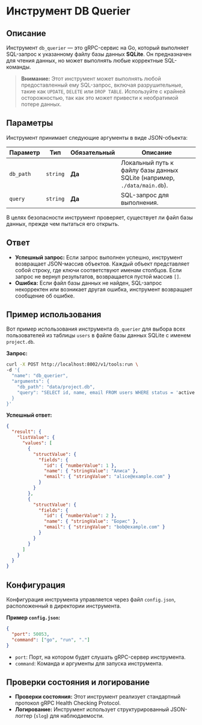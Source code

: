 # Инструмент DB Querier

## Описание

Инструмент `db_querier` — это gRPC-сервис на Go, который выполняет SQL-запрос к указанному файлу базы данных **SQLite**. Он предназначен для чтения данных, но может выполнять любые корректные SQL-команды.

> **Внимание:** Этот инструмент может выполнять любой предоставленный ему SQL-запрос, включая разрушительные, такие как `UPDATE`, `DELETE` или `DROP TABLE`. Используйте с крайней осторожностью, так как это может привести к необратимой потере данных.

## Параметры

Инструмент принимает следующие аргументы в виде JSON-объекта:

| Параметр  | Тип      | Обязательный | Описание                                                           |
|-----------|----------|--------------|--------------------------------------------------------------------|
| `db_path` | `string` | **Да**       | Локальный путь к файлу базы данных SQLite (например, `./data/main.db`). |
| `query`   | `string` | **Да**       | SQL-запрос для выполнения.                                         |

В целях безопасности инструмент проверяет, существует ли файл базы данных, прежде чем пытаться его открыть.

## Ответ

*   **Успешный запрос:** Если запрос выполнен успешно, инструмент возвращает JSON-массив объектов. Каждый объект представляет собой строку, где ключи соответствуют именам столбцов. Если запрос не вернул результатов, возвращается пустой массив `[]`.
*   **Ошибка:** Если файл базы данных не найден, SQL-запрос некорректен или возникает другая ошибка, инструмент возвращает сообщение об ошибке.

## Пример использования

Вот пример использования инструмента `db_querier` для выбора всех пользователей из таблицы `users` в файле базы данных SQLite с именем `project.db`.

**Запрос:**

```bash
curl -X POST http://localhost:8002/v1/tools:run \
-d '{
  "name": "db_querier",
  "arguments": {
    "db_path": "data/project.db",
    "query": "SELECT id, name, email FROM users WHERE status = 'active';"
  }
}'
```

**Успешный ответ:**

```json
{
  "result": {
    "listValue": {
      "values": [
        {
          "structValue": {
            "fields": {
              "id": { "numberValue": 1 },
              "name": { "stringValue": "Алиса" },
              "email": { "stringValue": "alice@example.com" }
            }
          }
        },
        {
          "structValue": {
            "fields": {
              "id": { "numberValue": 2 },
              "name": { "stringValue": "Борис" },
              "email": { "stringValue": "bob@example.com" }
            }
          }
        }
      ]
    }
  }
}
```

## Конфигурация

Конфигурация инструмента управляется через файл `config.json`, расположенный в директории инструмента.

**Пример `config.json`:**
```json
{
  "port": 50053,
  "command": ["go", "run", "."]
}
```

*   `port`: Порт, на котором будет слушать gRPC-сервер инструмента.
*   `command`: Команда и аргументы для запуска инструмента.

## Проверки состояния и логирование

*   **Проверки состояния:** Этот инструмент реализует стандартный протокол gRPC Health Checking Protocol.
*   **Логирование:** Инструмент использует структурированный JSON-логгер (`slog`) для наблюдаемости.